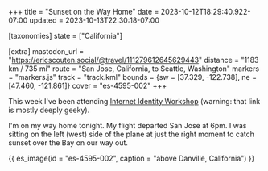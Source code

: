 +++
title = "Sunset on the Way Home"
date = 2023-10-12T18:29:40.922-07:00
updated = 2023-10-13T22:30:18-07:00

[taxonomies]
state = ["California"]

[extra]
mastodon_url = "https://ericscouten.social/@travel/111279612645629443"
distance = "1183 km / 735 mi"
route = "San Jose, California, to Seattle, Washington"
markers = "markers.js"
track = "track.kml"
bounds = {sw = [37.329, -122.738], ne = [47.460, -121.861]}
cover = "es-4595-002"
+++

This week I've been attending [Internet Identity Workshop](https://ericscouten.dev/2023/iiw/) (warning: that link is mostly deeply geeky).

<!-- more -->

I'm on my way home tonight. My flight departed San Jose at 6pm. I was sitting on the left (west) side of the plane at just the right moment to catch sunset over the Bay on our way out.

{{ es_image(id = "es-4595-002", caption = "above Danville, California") }}
